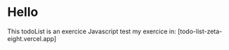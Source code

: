 # Hello
This todoList is an exercice Javascript 
test my exercice in:
[todo-list-zeta-eight.vercel.app]
